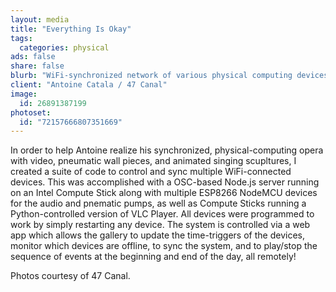 ```yaml
---
layout: media
title: "Everything Is Okay"
tags:
  categories: physical
ads: false
share: false
blurb: "WiFi-synchronized network of various physical computing devices including video, sound, and air pumps using custom web interface to sync and choreograph nodes. Uses ESP8266 NodeMCU, Arduino, Node.js, Intel Compute Sticks, VLC Python bindings, Catalex MP3, and OSC."
client: "Antoine Catala / 47 Canal"
image:
  id: 26891387199
photoset:
  id: "72157666807351669"
---
```


In order to help Antoine realize his synchronized, physical-computing opera with video, pneumatic wall pieces, and animated singing scupltures, I created a suite of code to control and sync multiple WiFi-connected devices. This was accomplished with a OSC-based Node.js server running on an Intel Compute Stick along with multiple ESP8266 NodeMCU devices for the audio and pnematic pumps, as well as Compute Sticks running a Python-controlled version of VLC Player. All devices were programmed to work by simply restarting any device. The system is controlled via a web app which allows the gallery to update the time-triggers of the devices, monitor which devices are offline, to sync the system, and to play/stop the sequence of events at the beginning and end of the day, all remotely!

Photos courtesy of 47 Canal.